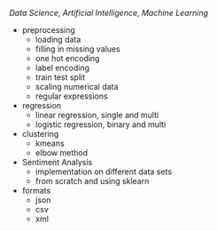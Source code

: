*Data Science, Artificial Intelligence, Machine Learning*

- preprocessing
  - loading data
  - filling in missing values
  - one hot encoding
  - label encoding
  - train test split
  - scaling numerical data
  - regular expressions
- regression
  - linear regression, single and multi
  - logistic regression, binary and multi
- clustering
  - kmeans
  - elbow method
- Sentiment Analysis
  - implementation on different data sets
  - from scratch and using sklearn
- formats
  - json
  - csv
  - xml
